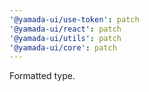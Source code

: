 ```yaml
---
'@yamada-ui/use-token': patch
'@yamada-ui/react': patch
'@yamada-ui/utils': patch
'@yamada-ui/core': patch
---
```


Formatted type.
